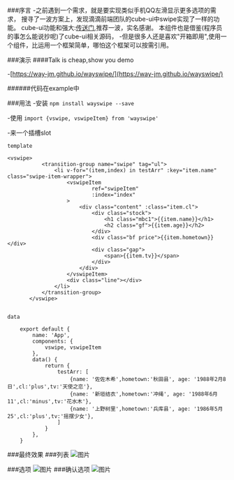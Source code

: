 ###序言
-之前遇到一个需求，就是要实现类似手机QQ左滑显示更多选项的需求，
 搜寻了一波方案上，发现滴滴前端团队的cube-ui中swipe实现了一样的功能。
 cube-ui功能和强大:[传送门](https://didi.github.io/cube-ui/#/zh-CN),推荐一波，实名感谢。
 本组件也是借鉴(程序员的事怎么能说抄呢)了cube-ui相关源码，
-但是很多人还是喜欢"开箱即用",使用一个组件，比运用一个框架简单，哪怕这个框架可以按需引用。


###演示
####Talk is cheap,show you demo

-[https://way-jm.github.io/wayswipe/](https://way-jm.github.io/wayswipe/)

######代码在example中

###用法
  -安装
  `
  npm install wayswipe --save
  `  
  
  -使用
  `
   import {vswipe, vswipeItem} from 'wayswipe' 
  ` 
  
  -来一个插槽slot
  
  `template`
  
   ```
   <vswipe>
              <transition-group name="swipe" tag="ul">
                  <li v-for="(item,index) in testArr" :key="item.name" class="swipe-item-wrapper">
                      <vswipeItem
                              ref="swipeItem"
                              :index="index"
                      >
                          <div class="content" :class="item.cl">
                              <div class="stock">
                                  <h1 class="mbc1">{{item.name}}</h1>
                                  <h2 class="gf">{{item.age}}</h2>
                              </div>
                              <div class="bf price">{{item.hometown}}</div>
                              <div class="gap">
                                  <span>{{item.tv}}</span>
                              </div>
                          </div>
                      </vswipeItem>
                      <div class="line"></div>
                  </li>
              </transition-group>
          </vswipe>
          
```
`data`
```
    export default {
        name: 'App',
        components: {
            vswipe, vswipeItem
        },
        data() {
            return {
                testArr: [
                    {name: '佐佐木希',hometown:'秋田县', age: '1988年2月8日',cl:'plus',tv:'天使之恋'},
                    {name: '新垣结衣',hometown:'冲绳', age: '1988年6月11',cl:'minus',tv:'花水木'},
                    {name: '上野树里',hometown:'兵库县', age: '1986年5月25',cl:'plus',tv:'摇摆少女'},
                ]
            }
        },
    }
```

###最终效果
###列表
![图片](https://way-jm.github.io/wayswipe/static/picture/demo1.png)

###选项
![图片](https://way-jm.github.io/wayswipe/static/picture/demo2.png)
###确认选项
![图片](https://way-jm.github.io/wayswipe/static/picture/demo3.png)






